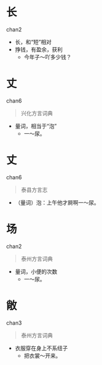 # 长
chan2
- 长，和“短”相对
- 挣钱，有盈余，获利
  - 今年子～吖多少钱？

# 丈
chan6
> 兴化方言词典
- 量词，相当于“泡”
  - 一～尿。

# 丈
chan6
> 泰县方言志
- （量词）泡：上午他才屙啊一～尿。


# 场
chan2
> 泰州方言词典
- 量词，小便的次数
  - 一～尿。


# 敞
chan3
> 泰州方言词典
- 衣服穿在身上不系纽子
  - 把衣裳～开来。
